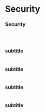 # Security 

### Security
```



```

### subtitle
```
```

### subtitle
```
```


### subtitle
```
```


### subtitle
```
```
